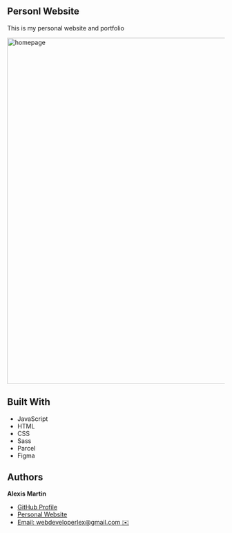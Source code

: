 ## **Personl Website**

This is my personal website and portfolio

<img src="./src/assets/images/homepage.gif" alt="homepage" width="800"/>

## Built With

- JavaScript
- HTML
- CSS
- Sass
- Parcel
- Figma


## Authors

**Alexis Martin**

- [GitHub Profile](https://github.com/webdevlex)
- [Personal Website](https://webdevlex.com/)
- [Email: webdeveloperlex@gmail.<area>com ✉️](mailto:webdeveloperlex@gmail.com?subject=Listening-Lobby 'webdeveloperlex@gmail.com')
